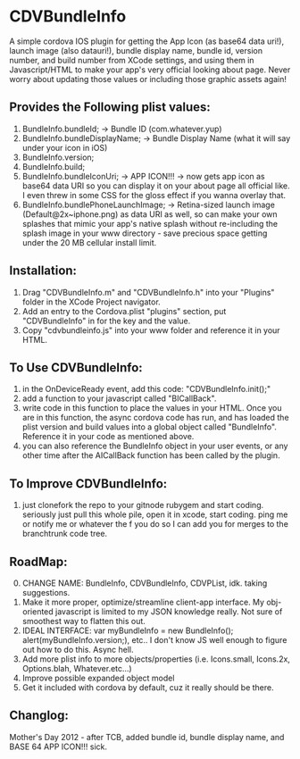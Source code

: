 CDVBundleInfo
=============

A simple cordova IOS plugin for getting the App Icon (as base64 data uri!), launch image (also datauri!), bundle display name, bundle id, version number, and build number from XCode settings, and using them in Javascript/HTML to make your app's very official looking about page.  Never worry about updating those values or including those graphic assets again!


Provides the Following plist values:
-----------------------------------
1. BundleInfo.bundleId; -> Bundle ID (com.whatever.yup)
2. BundleInfo.bundleDisplayName; -> Bundle Display Name (what it will say under your icon in iOS)
3. BundleInfo.version;
4. BundleInfo.build;
5. BundleInfo.bundleIconUri; -> APP ICON!!! -> now gets app icon as base64 data URI so you can display it on your about page all official like.  I even threw in some CSS for the gloss effect if you wanna overlay that.
6. BundleInfo.bundlePhoneLaunchImage; -> Retina-sized launch image (Default@2x~iphone.png) as data URI as well, so can make your own splashes that mimic your app's native splash without re-including the splash image in your www directory - save precious space getting under the 20 MB cellular install limit.


Installation:
------------
1. Drag "CDVBundleInfo.m" and "CDVBundleInfo.h" into your "Plugins" folder in the XCode Project navigator.
2. Add an entry to the Cordova.plist "plugins" section, put "CDVBundleInfo" in for the key and the value.
3. Copy "cdvbundleinfo.js" into your www folder and reference it in your HTML.


To Use CDVBundleInfo:
-----------------
1. in the OnDeviceReady event, add this code: "CDVBundleInfo.init();"
2. add a function to your javascript called "BICallBack". 
3. write code in this function to place the values in your HTML. Once you are in this function, the async cordova code has run, and has loaded the plist version and build values into a global object called "BundleInfo". Reference it in your code as mentioned above.
4. you can also reference the BundleInfo object in your user events, or any other time after the AICallBack function has been called by the plugin.


To Improve CDVBundleInfo:
---------------------
1. just clonefork the repo to your gitnode rubygem and start coding.  seriously just pull this whole pile, open it in xcode, start coding.  ping me or notify me or whatever the f you do so I can add you for merges to the branchtrunk code tree.


RoadMap:
-------
0. CHANGE NAME: BundleInfo, CDVBundleInfo, CDVPList, idk.  taking suggestions.
1. Make it more proper, optimize/streamline client-app interface.  My obj-oriented javascript is limited to my JSON knowledge really.  Not sure of smoothest way to flatten this out.  
2. IDEAL INTERFACE:  var myBundleInfo = new BundleInfo(); alert(myBundleInfo.version;), etc.. I don't know JS well enough to figure out how to do this.  Async hell.
3. Add more plist info to more objects/properties (i.e. Icons.small, Icons.2x, Options.blah, Whatever.etc...)
4. Improve possible expanded object model
5. Get it included with cordova by default, cuz it really should be there.


Changlog:
--------
Mother's Day 2012 - after TCB, added bundle id, bundle display name, and BASE 64 APP ICON!!! sick.


